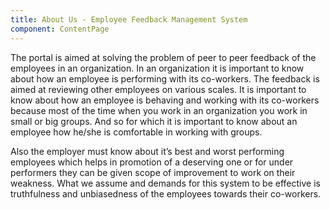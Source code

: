 ```yaml
---
title: About Us - Employee Feedback Management System
component: ContentPage
---
```


The portal is aimed at solving the problem of peer to peer feedback of the employees in an organization. In an organization it is important to know about how an employee is performing with its co-workers. The feedback is aimed at reviewing other employees on various scales. It is important to know about how an employee is behaving and working with its co-workers because most of the time when you work in an organization you work in small or big groups. And so for which it is important to know about an employee how he/she is comfortable in working with groups. 

Also the employer must know about it’s best and worst performing employees which helps in promotion of a deserving one or for under performers they can be given scope of improvement to work on their weakness. What we assume and demands for this system to be effective is truthfulness and unbiasedness of the employees towards their co-workers.